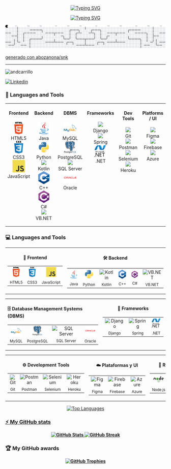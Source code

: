<!-- Encabezado con nombre animado -->
<div align="center">
  <a href="https://git.io/typing-svg">
    <img src="https://readme-typing-svg.demolab.com?font=Tagesschrift&pause=1000&color=BB005D&background=01000600&center=true&vCenter=true&repeat=false&width=435&lines=My+name+is+Andrea+Carrillo" alt="Typing SVG" />
<!-- Subtítulo con breve descripción personal -->
<p align="center">
    <img src="https://readme-typing-svg.demolab.com?font=Tagesschrift&pause=1000&color=BB005D&background=01000600&center=true&vCenter=true&width=435&lines=A+passionate+developer+from+Costa+Rica;Just+a+novice.+Still+got+a+lot+to+learn." alt="Typing SVG" />
  </a>
</p>
</div>

<picture>
  <source media="(prefers-color-scheme: dark)" srcset="https://raw.githubusercontent.com/AndCarrillo/AndCarrillo/output/pacman-contribution-graph-dark.svg">
  <source media="(prefers-color-scheme: light)" srcset="https://raw.githubusercontent.com/AndCarrillo/AndCarrillo/output/pacman-contribution-graph.svg">
  <img alt="pacman contribution graph" src="https://raw.githubusercontent.com/AndCarrillo/AndCarrillo/output/pacman-contribution-graph.svg">
</picture>
<p align="left">
  <a href="https://github.com/abozanona/abozanona" target="_blank">generado con abozanona/snk</a>
</p>

<!-- Snake animation generated using Platane/snk 
<p align="center">
  <picture>
    <source media="(prefers-color-scheme: dark)" srcset="https://raw.githubusercontent.com/AndCarrillo/snk/output/github-snake-dark.svg" />
    <source media="(prefers-color-scheme: light)" srcset="https://raw.githubusercontent.com/AndCarrillo/snk/output/github-snake.svg" />
    <img alt="GitHub Snake animation" src="https://raw.githubusercontent.com/AndCarrillo/snk/output/github-snake.svg" style="max-width: 100%;" />
  </picture>
</p>
<p align="center">
  <a href="https://github.com/platane/snk?tab=readme-ov-file" target="_blank">Generado con Platane/snk</a>
</p>
-->


---

<!-- Contador de vistas -->
<p align="left"> <img src="https://komarev.com/ghpvc/?username=andcarrillo&label=Profile%20views&color=0e75b6&style=flat" alt="andcarrillo" /> 
  
[![Linkedin](https://img.shields.io/badge/-LinkedIn-blue?style=flat&logo=Linkedin&logoColor=white)](https://www.linkedin.com/in/andrea-carrillo-vlk/)
</p>

<h3>🧰 Languages and Tools</h3>

<table width="100%">
  <tr>
    <td valign="top" width="25%">
      <h4 align="center">Frontend</h4>
      <p align="center">
        <img src="https://raw.githubusercontent.com/devicons/devicon/master/icons/html5/html5-original-wordmark.svg" width="40"/><br>HTML5<br>
        <img src="https://raw.githubusercontent.com/devicons/devicon/master/icons/css3/css3-original-wordmark.svg" width="40"/><br>CSS3<br>
        <img src="https://raw.githubusercontent.com/devicons/devicon/master/icons/javascript/javascript-original.svg" width="40"/><br>JavaScript
      </p>
    </td>
    <td valign="top" width="25%">
      <h4 align="center">Backend</h4>
      <p align="center">
        <img src="https://raw.githubusercontent.com/devicons/devicon/master/icons/java/java-original.svg" width="40"/><br>Java<br>
        <img src="https://raw.githubusercontent.com/devicons/devicon/master/icons/python/python-original.svg" width="40"/><br>Python<br>
        <img src="https://www.vectorlogo.zone/logos/kotlinlang/kotlinlang-icon.svg" width="40"/><br>Kotlin<br>
        <img src="https://raw.githubusercontent.com/devicons/devicon/master/icons/cplusplus/cplusplus-original.svg" width="40"/><br>C++<br>
        <img src="https://raw.githubusercontent.com/devicons/devicon/master/icons/csharp/csharp-original.svg" width="40"/><br>C#<br>
        <img src="https://upload.wikimedia.org/wikipedia/commons/4/40/VB.NET_Logo.svg" width="40"/><br>VB.NET
      </p>
    </td>
    <td valign="top" width="25%">
      <h4 align="center">DBMS</h4>
      <p align="center">
        <img src="https://raw.githubusercontent.com/devicons/devicon/master/icons/mysql/mysql-original-wordmark.svg" width="40"/><br>MySQL<br>
        <img src="https://raw.githubusercontent.com/devicons/devicon/master/icons/postgresql/postgresql-original-wordmark.svg" width="40"/><br>PostgreSQL<br>
        <img src="https://www.svgrepo.com/show/303229/microsoft-sql-server-logo.svg" width="40"/><br>SQL Server<br>
        <img src="https://raw.githubusercontent.com/devicons/devicon/master/icons/oracle/oracle-original.svg" width="40"/><br>Oracle
      </p>
    </td>
    <td valign="top" width="25%">
      <h4 align="center">Frameworks</h4>
      <p align="center">
        <img src="https://cdn.worldvectorlogo.com/logos/django.svg" width="40"/><br>Django<br>
        <img src="https://www.vectorlogo.zone/logos/springio/springio-icon.svg" width="40"/><br>Spring<br>
        <img src="https://raw.githubusercontent.com/devicons/devicon/master/icons/dot-net/dot-net-original-wordmark.svg" width="40"/><br>.NET
      </p>
    </td>
    <td valign="top" width="25%">
      <h4 align="center">Dev Tools</h4>
      <p align="center">
        <img src="https://www.vectorlogo.zone/logos/git-scm/git-scm-icon.svg" width="40"/><br>Git<br>
        <img src="https://www.vectorlogo.zone/logos/getpostman/getpostman-icon.svg" width="40"/><br>Postman<br>
        <img src="https://raw.githubusercontent.com/detain/svg-logos/780f25886640cef088af994181646db2f6b1a3f8/svg/selenium-logo.svg" width="40"/><br>Selenium<br>
        <img src="https://www.vectorlogo.zone/logos/heroku/heroku-icon.svg" width="40"/><br>Heroku
      </p>
    </td>
    <td valign="top" width="25%">
      <h4 align="center">Platforms / UI</h4>
      <p align="center">
        <img src="https://www.vectorlogo.zone/logos/figma/figma-icon.svg" width="40"/><br>Figma<br>
        <img src="https://www.vectorlogo.zone/logos/firebase/firebase-icon.svg" width="40"/><br>Firebase<br>
        <img src="https://www.vectorlogo.zone/logos/microsoft_azure/microsoft_azure-icon.svg" width="40"/><br>Azure
      </p>
    </td>
    <td valign="top" width="25%">
      <h4 align="center">Runtimes / No-Code</h4>
      <p align="center">
        <img src="https://raw.githubusercontent.com/devicons/devicon/master/icons/nodejs/nodejs-original-wordmark.svg" width="40"/><br>Node.js<br>
        <img src="https://cdn.worldvectorlogo.com/logos/arduino-1.svg" width="40"/><br>Arduino<br>
        <img src="https://assets-global.website-files.com/6113b72e6b12194c2b9a7af3/641c46028d3011cc9f69e68e_flutterflow-logo.png" width="40"/><br>FlutterFlow
      </p>
  </tr>
</table>




<h3>💻 Languages and Tools</h3>
<table align="center">
  <tr>
    <!-- Frontend -->
    <td valign="top">
      <h4 align="center">🎨 Frontend</h4>
      <table>
        <tr>
          <td align="center"><img src="https://raw.githubusercontent.com/devicons/devicon/master/icons/html5/html5-original-wordmark.svg" width="32" alt="HTML5"><br><sub>HTML5</sub></td>
          <td align="center"><img src="https://raw.githubusercontent.com/devicons/devicon/master/icons/css3/css3-original-wordmark.svg" width="32" alt="CSS3"><br><sub>CSS3</sub></td>
          <td align="center"><img src="https://raw.githubusercontent.com/devicons/devicon/master/icons/javascript/javascript-original.svg" width="32" alt="JavaScript"><br><sub>JavaScript</sub></td>
        </tr>
      </table>
    </td>
    <!-- Backend -->
    <td valign="top">
      <h4 align="center">🛠️ Backend</h4>
      <table>
        <tr>
          <td align="center"><img src="https://raw.githubusercontent.com/devicons/devicon/master/icons/java/java-original.svg" width="32" alt="Java"><br><sub>Java</sub></td>
          <td align="center"><img src="https://raw.githubusercontent.com/devicons/devicon/master/icons/python/python-original.svg" width="32" alt="Python"><br><sub>Python</sub></td>
          <td align="center"><img src="https://www.vectorlogo.zone/logos/kotlinlang/kotlinlang-icon.svg" width="32" alt="Kotlin"><br><sub>Kotlin</sub></td>
          <td align="center"><img src="https://raw.githubusercontent.com/devicons/devicon/master/icons/cplusplus/cplusplus-original.svg" width="32" alt="C++"><br><sub>C++</sub></td>
          <td align="center"><img src="https://raw.githubusercontent.com/devicons/devicon/master/icons/csharp/csharp-original.svg" width="32" alt="C#"><br><sub>C#</sub></td>
          <td align="center"><img src="https://upload.wikimedia.org/wikipedia/commons/4/40/VB.NET_Logo.svg" width="32" alt="VB.NET"><br><sub>VB.NET</sub></td>
        </tr>
      </table>
    </td>
  </tr>
</table>

<table align="center">
  <tr>
    <!-- Tabla de DBMS -->
    <td valign="top">
      <h4 align="left">🗄️ Database Management Systems (DBMS)</h4>
      <table>
        <tr>
          <td align="center"><img src="https://raw.githubusercontent.com/devicons/devicon/master/icons/mysql/mysql-original-wordmark.svg" width="32" alt="MySQL"><br><sub>MySQL</sub></td>
          <td align="center"><img src="https://raw.githubusercontent.com/devicons/devicon/master/icons/postgresql/postgresql-original-wordmark.svg" width="32" alt="PostgreSQL"><br><sub>PostgreSQL</sub></td>
          <td align="center"><img src="https://www.svgrepo.com/show/303229/microsoft-sql-server-logo.svg" width="32" alt="SQL Server"><br><sub>SQL Server</sub></td>
          <td align="center"><img src="https://raw.githubusercontent.com/devicons/devicon/master/icons/oracle/oracle-original.svg" width="32" alt="Oracle"><br><sub>Oracle</sub></td>
        </tr>
      </table>
    </td>
    <!-- Tabla de Frameworks -->
    <td valign="top">
      <h4 align="center">🧱 Frameworks</h4>
      <table>
        <tr>
          <td align="center"><img src="https://cdn.worldvectorlogo.com/logos/django.svg" width="32" alt="Django"><br><sub>Django</sub></td>
          <td align="center"><img src="https://www.vectorlogo.zone/logos/springio/springio-icon.svg" width="32" alt="Spring"><br><sub>Spring</sub></td>
          <td align="center"><img src="https://raw.githubusercontent.com/devicons/devicon/master/icons/dot-net/dot-net-original-wordmark.svg" width="32" alt=".NET"><br><sub>.NET</sub></td>
        </tr>
      </table>
    </td>
  </tr>
</table>

<table align="center">
  <tr>
    <!-- Herramientas de desarrollo -->
    <td valign="top">
      <h4 align="center">⚙️ Development Tools</h4>
      <table>
        <tr>
          <td align="center"><img src="https://www.vectorlogo.zone/logos/git-scm/git-scm-icon.svg" width="32" alt="Git"><br><sub>Git</sub></td>
          <td align="center"><img src="https://www.vectorlogo.zone/logos/getpostman/getpostman-icon.svg" width="32" alt="Postman"><br><sub>Postman</sub></td>
          <td align="center"><img src="https://raw.githubusercontent.com/detain/svg-logos/780f25886640cef088af994181646db2f6b1a3f8/svg/selenium-logo.svg" width="32" alt="Selenium"><br><sub>Selenium</sub></td>
          <td align="center"><img src="https://www.vectorlogo.zone/logos/heroku/heroku-icon.svg" width="32" alt="Heroku"><br><sub>Heroku</sub></td>
        </tr>
      </table>
    </td>
    <!-- Plataformas y UI/UX -->
    <td valign="top">
      <h4 align="center">☁️ Plataformas y UI</h4>
      <table>
        <tr>
          <td align="center"><img src="https://www.vectorlogo.zone/logos/figma/figma-icon.svg" width="32" alt="Figma"><br><sub>Figma</sub></td>
          <td align="center"><img src="https://www.vectorlogo.zone/logos/firebase/firebase-icon.svg" width="32" alt="Firebase"><br><sub>Firebase</sub></td>
          <td align="center"><img src="https://www.vectorlogo.zone/logos/microsoft_azure/microsoft_azure-icon.svg" width="32" alt="Azure"><br><sub>Azure</sub></td>
        </tr>
      </table>
    </td>
    <!-- Runtimes y no-code -->
    <td valign="top">
      <h4 align="center">🔧 Runtimes / No-Code</h4>
      <table>
        <tr>
          <td align="center"><img src="https://raw.githubusercontent.com/devicons/devicon/master/icons/nodejs/nodejs-original-wordmark.svg" width="32" alt="Node.js"><br><sub>Node.js</sub></td>
          <td align="center"><img src="https://cdn.worldvectorlogo.com/logos/arduino-1.svg" width="32" alt="Arduino"><br><sub>Arduino</sub></td>
          <td align="center"><img src="https://assets-global.website-files.com/6113b72e6b12194c2b9a7af3/641c46028d3011cc9f69e68e_flutterflow-logo.png" width="32" alt="FlutterFlow"><br><sub>FlutterFlow</sub></td>
        </tr>
      </table>
    </td>
  </tr>
</table>


<p align="center">
  <!-- Lenguajes más usados -->
  <a href="https://github.com/anuraghazra/github-readme-stats?tab=readme-ov-file#top-languages-card">
  <img height="140px" src="https://github-readme-stats.vercel.app/api/top-langs?username=andcarrillo&show_icons=true&locale=en&hide_title=true&layout=compact&theme=algolia&bg_color=30,bb005d88,bb005d22,00000000" alt="Top Languages" />
  </p>

<!-- Sección de Estadísticas GitHub -->
  <h3>⚡ <b>My GitHub stats</h3>
  <p align="center">
    <!-- Estadísticas generales -->
    <a href="https://github.com/anuraghazra/github-readme-stats" target="_blank">
      <img height="150px" src="https://github-readme-stats.vercel.app/api?username=andcarrillo&show_icons=true&hide_title=true&locale=en&theme=algolia&bg_color=30,bb005d88,bb005d22,00000000" alt="GitHub Stats"/>
    </a>
    <!-- Racha de contribuciones -->
    <a href="https://git.io/streak-stats" target="_blank">
      <img height="150px" src="https://streak-stats.demolab.com?user=andCarrillo&theme=algolia&border_radius=6&background=30,BB005D88,BB005D22,00000000&border=FFFFFF" alt="GitHub Streak" />
    </a>
  </p>


<!-- Sección de Trofeos de GitHub -->
<h3>🏆 <b> My GitHub awards</h3>
  <!-- Imagen de trofeos filtrada y centrada -->
  <p align="center">
    <a href="https://github.com/ryo-ma/github-profile-trophy">
      <img src="https://github-profile-trophy.vercel.app/?username=andcarrillo&theme=algolia&margin-w=5&rank=SECRET,S,A,B" alt="GitHub Trophies" />
    </a>
  </p>

